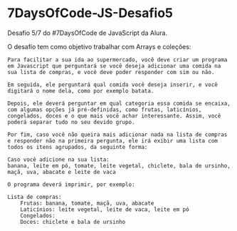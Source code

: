 # 7DaysOfCode-JS-Desafio5
Desafio 5/7 do #7DaysOfCode de JavaScript da Alura.

O desafio tem como objetivo trabalhar com Arrays e coleções:

    Para facilitar a sua ida ao supermercado, você deve criar um programa em Javascript que perguntará se você deseja adicionar uma comida na sua lista de compras, e você deve poder responder com sim ou não.

    Em seguida, ele perguntará qual comida você deseja inserir, e você digitará o nome dela, como por exemplo batata.

    Depois, ele deverá perguntar em qual categoria essa comida se encaixa, com algumas opções já pré-definidas, como frutas, laticínios, congelados, doces e o que mais você achar interessante. Assim, você poderá separar tudo no seu devido grupo.

    Por fim, caso você não queira mais adicionar nada na lista de compras e responder não na primeira pergunta, ele irá exibir uma lista com todos os itens agrupados, da seguinte forma:

    Caso você adicione na sua lista:
    banana, leite em pó, tomate, leite vegetal, chiclete, bala de ursinho, maçã, uva, abacate e leite de vaca

    O programa deverá imprimir, por exemplo:

    Lista de compras:
        Frutas: banana, tomate, maçã, uva, abacate
        Laticínios: leite vegetal, leite de vaca, leite em pó
        Congelados:
        Doces: chiclete e bala de ursinho
